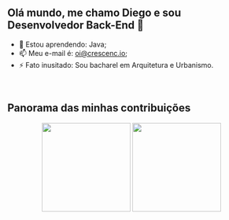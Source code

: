 ## Olá mundo, me chamo Diego e sou Desenvolvedor Back-End 👋

- 🌱 Estou aprendendo: Java;
- 📫 Meu e-mail é: oi@crescenc.io;
- ⚡ Fato inusitado: Sou bacharel em Arquitetura e Urbanismo.

&nbsp;
## Panorama das minhas contribuições
<!--
**d4r18c3/d4r18c3** is a ✨ _special_ ✨ repository because its `README.md` (this file) appears on your GitHub profile.

Here are some ideas to get you started:

- 🔭 I’m currently working on ...
- 🌱 I’m currently learning Java
- 👯 I’m looking to collaborate on ...
- 🤔 I’m looking for help with ...
- 💬 Ask me about ...
- 📫 How to reach me: 
- 😄 Pronouns: ...
- ⚡ Fun fact: I'm former Architect
-->
<div align="center">
<img height="180em" src="https://github-readme-stats.vercel.app/api?username=d4r18c3&theme=graywhite&hide=html&show_icons=true" />
<img height="180em" src="https://github-readme-stats.vercel.app/api/top-langs/?username=d4r18c3&hide=html&layout=compact&theme=graywhite" />
</div>
